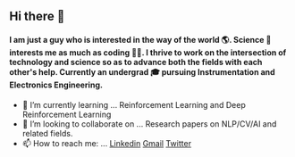 ## Hi there 👋
#### I am just a guy who is interested in the way of the world 🌎. Science 🔬 interests me as much as coding 👨‍💻. I thrive to work on the intersection of technology and science so as to advance both the fields with each other's help. Currently an undergrad 🎓 pursuing Instrumentation and Electronics Engineering. 

- 🌱 I’m currently learning ... Reinforcement Learning and Deep Reinforcement Learning
- 👯 I’m looking to collaborate on ... Research papers on NLP/CV/AI and related fields.
- 📫 How to reach me: ... [Linkedin](https://www.linkedin.com/in/suryansu-dash-a71b9712b/)              [Gmail](suryansudash@gmail.com)               [Twitter](https://twitter.com/SuryansuDash)

<!--
**C3Suryansu/C3Suryansu** is a ✨ _special_ ✨ repository because its `README.md` (this file) appears on your GitHub profile.

Here are some ideas to get you started:

- 🔭 I’m currently working on ...
- 🌱 I’m currently learning ... 
- 👯 I’m looking to collaborate on ...
- 🤔 I’m looking for help with ...
- 💬 Ask me about ...
- 📫 How to reach me: ...
- 😄 Pronouns: ...
- ⚡ Fun fact: ...
-->
